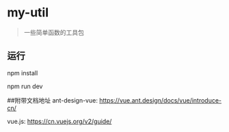 # my-util

> 一些简单函数的工具包

## 运行
npm install

npm run dev

##附带文档地址
ant-design-vue: https://vue.ant.design/docs/vue/introduce-cn/

vue.js: https://cn.vuejs.org/v2/guide/